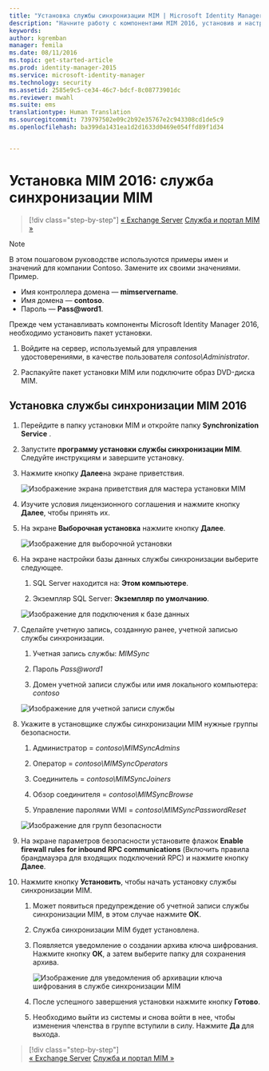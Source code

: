 ```yaml
---
title: "Установка службы синхронизации MIM | Microsoft Identity Manager"
description: "Начните работу с компонентами MIM 2016, установив и настроив службу синхронизации."
keywords: 
author: kgremban
manager: femila
ms.date: 08/11/2016
ms.topic: get-started-article
ms.prod: identity-manager-2015
ms.service: microsoft-identity-manager
ms.technology: security
ms.assetid: 2585e9c5-ce34-46c7-bdcf-8c08773901dc
ms.reviewer: mwahl
ms.suite: ems
translationtype: Human Translation
ms.sourcegitcommit: 739797502e09c2b92e35767e2c943308cd1de5c9
ms.openlocfilehash: ba399da1431ea1d2d1633d0469e054ffd89f1d34


---
```


# Установка MIM 2016: служба синхронизации MIM

>[!div class="step-by-step"]
[« Exchange Server](prepare-server-exchange.md)
[Служба и портал MIM »](install-mim-service-portal.md)

> [!NOTE]
> В этом пошаговом руководстве используются примеры имен и значений для компании Contoso. Замените их своими значениями. Пример.
> - Имя контроллера домена — **mimservername**.
> - Имя домена — **contoso**.
> - Пароль — **Pass@word1**.

Прежде чем устанавливать компоненты Microsoft Identity Manager 2016, необходимо установить пакет установки.

1. Войдите на сервер, используемый для управления удостоверениями, в качестве пользователя *contoso\Administrator*.

2. Распакуйте пакет установки MIM или подключите образ DVD-диска MIM.

## Установка службы синхронизации MIM 2016

1. Перейдите в папку установки MIM и откройте папку **Synchronization Service** .

2. Запустите **программу установки службы синхронизации MIM**. Следуйте инструкциям и завершите установку.

3. Нажмите кнопку **Далее**на экране приветствия.

    ![Изображение экрана приветствия для мастера установки MIM](media/MIM-Install1.png)

4. Изучите условия лицензионного соглашения и нажмите кнопку **Далее**, чтобы принять их.

5. На экране **Выборочная установка** нажмите кнопку **Далее**.

    ![Изображение для выборочной установки](media/MIM-Install2.png)

6.  На экране настройки базы данных службы синхронизации выберите следующее.

    1.  SQL Server находится на: **Этом компьютере**.

    2.  Экземпляр SQL Server: **Экземпляр по умолчанию**.

    ![Изображение для подключения к базе данных](media/MIM-Install3.png)

7.  Сделайте учетную запись, созданную ранее, учетной записью службы синхронизации.

    1.  Учетная запись службы: *MIMSync*

    2.  Пароль *Pass@word1*

    3.  Домен учетной записи службы или имя локального компьютера: *contoso*

    ![Изображение для учетной записи службы](media/MIM-Install4.png)

8.  Укажите в установщике службы синхронизации MIM нужные группы безопасности.

    1. Администратор = *contoso\MIMSyncAdmins*

    2. Оператор = *contoso\MIMSyncOperators*

    3. Соединитель = *contoso\MIMSyncJoiners*

    4. Обзор соединителя = *contoso\MIMSyncBrowse*

    5. Управление паролями WMI = *contoso\MIMSyncPasswordReset*

    ![Изображение для групп безопасности](media/MIM-Install5.png)

9. На экране параметров безопасности установите флажок **Enable firewall rules for inbound RPC communications** (Включить правила брандмауэра для входящих подключений RPC) и нажмите кнопку **Далее**.

10. Нажмите кнопку **Установить**, чтобы начать установку службы синхронизации MIM.

    1. Может появиться предупреждение об учетной записи службы синхронизации MIM, в этом случае нажмите **ОК**.

    2. Служба синхронизации MIM будет установлена.

    3. Появляется уведомление о создании архива ключа шифрования. Нажмите кнопку **OК**, а затем выберите папку для сохранения архива.

        ![Изображение для уведомления об архивации ключа шифрования в службе синхронизации MIM](media/MIM-Install7.png)

    4. После успешного завершения установки нажмите кнопку **Готово**.

    5. Необходимо выйти из системы и снова войти в нее, чтобы изменения членства в группе вступили в силу. Нажмите **Да** для выхода.

>[!div class="step-by-step"]  
[« Exchange Server](prepare-server-exchange.md)
[Служба и портал MIM »](install-mim-service-portal.md)



<!--HONumber=Aug16_HO2-->


